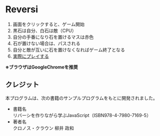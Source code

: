 # Reversi

1. 画面をクリックすると、ゲーム開始
2. 黒石は自分、白石は敵（CPU）
3. 自分の手番になり石を置けるマスは赤色
4. 石が置けない場合は、パスされる
5. 自分と敵が互いに石を置けなくなればゲーム終了となる
6. [実際にプレイする](https://imuradevelopment.github.io/Reversi/GAME/)

**※ブラウザはGoogleChromeを推奨**  

## クレジット

本プログラムは、次の書籍のサンプルプログラムをもとに開発されました。  
- 書籍名  
  リバーシを作りながら学ぶJavaScript（ISBN978-4-7980-7169-5）
- 著者名  
  クロノス・クラウン 柳井 政和
